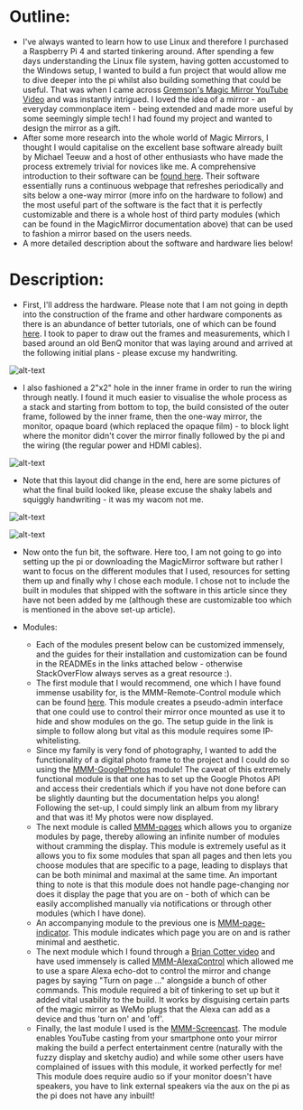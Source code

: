 # Outline:

- I've always wanted to learn how to use Linux and therefore I purchased a Raspberry Pi 4 and started tinkering around. After spending a few days understanding the Linux file system, having gotten accustomed to the Windows setup, I wanted to build a fun project that would allow me to dive deeper into the pi whilst also building something that could be useful. That was when I came across [Gremson's Magic Mirror YouTube Video](https://www.youtube.com/watch?v=aa3VVZA0e5Y) and was instantly intrigued. I loved the idea of a mirror - an everyday commonplace item - being extended and made more useful by some seemingly simple tech! I had found my project and wanted to design the mirror as a gift.
- After some more research into the whole world of Magic Mirrors, I thought I would capitalise on the excellent base software already built by Michael Teeuw and a host of other enthusiasts who have made the process extremely trivial for novices like me. A comprehensive introduction to their software can be [found here](https://magicmirror.builders/). Their software essentially runs a continuous webpage that refreshes periodically and sits below a one-way mirror (more info on the hardware to follow) and the most useful part of the software is the fact that it is perfectly customizable and there is a whole host of third party modules (which can be found in the MagicMirror documentation above) that can be used to fashion a mirror based on the users needs.
- A more detailed description about the software and hardware lies below!

# Description:

- First, I'll address the hardware. Please note that I am not going in depth into the construction of the frame and other hardware components as there is an abundance of better tutorials, one of which can be found [here](https://www.howtogeek.com/414647/how-to-build-a-smart-mirror/). I took to paper to draw out the frames and measurements, which I based around an old BenQ monitor that was laying around and arrived at the following initial plans - please excuse my handwriting.

![alt-text](https://github.com/akashvshroff/Raspberry_Pi_Smart_Mirror/blob/master/Footage/Initial_Plan_1.jpg)

- I also fashioned a 2"x2" hole in the inner frame in order to run the wiring through neatly. I found it much easier to visualise the whole process as a stack and starting from bottom to top, the build consisted of the outer frame, followed by the inner frame, then the one-way mirror, the monitor, opaque board (which replaced the opaque film) - to block light where the monitor didn't cover the mirror finally followed by the pi and the wiring (the regular power and HDMI cables).

![alt-text](https://github.com/akashvshroff/Raspberry_Pi_Smart_Mirror/blob/master/Footage/Initial_Plan_2.jpg)

- Note that this layout did change in the end, here are some pictures of what the final build looked like, please excuse the shaky labels and squiggly handwriting - it was my wacom not me.

![alt-text](https://github.com/akashvshroff/Raspberry_Pi_Smart_Mirror/blob/master/Footage/IMG_20200804_104601.jpg)

![alt-text](https://github.com/akashvshroff/Raspberry_Pi_Smart_Mirror/blob/master/Footage/IMG_20200814_165642.jpg)

- Now onto the fun bit, the software. Here too, I am not going to go into setting up the pi or downloading the MagicMirror software but rather I want to focus on the different modules that I used, resources for setting them up and finally why I chose each module. I chose not to include the built in modules that shipped with the software in this article since they have not been added by me (although these are customizable too which is mentioned in the above set-up article).

- Modules:
    - Each of the modules present below can be customized immensely, and the guides for their installation and customization can be found in the READMEs in the links attached below - otherwise StackOverFlow always serves as a great resource :).
    - The first module that I would recommend, one which I have found immense usability for, is the MMM-Remote-Control module which can be found [here](https://github.com/Jopyth/MMM-Remote-Control). This module creates a pseudo-admin interface that one could use to control their mirror once mounted as use it to hide and show modules on the go. The setup guide in the link is simple to follow along but vital as this module requires some IP-whitelisting.
    - Since my family is very fond of photography, I wanted to add the functionality of a digital photo frame to the project and I could do so using the [MMM-GooglePhotos](https://github.com/ChrisAcrobat/MMM-GooglePhotos) module! The caveat of this extremely functional module is that one has to set up the Google Photos API and access their credentials which if you have not done before can be slightly daunting but the documentation helps you along! Following the set-up, I could simply link an album from my library and that was it! My photos were now displayed.
    - The next module is called [MMM-pages](https://github.com/edward-shen/MMM-pages) which allows you to organize modules by page, thereby allowing an infinite number of modules without cramming the display. This module is extremely useful as it allows you to fix some modules that span all pages and then lets you choose modules that are specific to a page, leading to displays that can be both minimal and maximal at the same time. An important thing to note is that this module does not handle page-changing nor does it display the page that you are on - both of which can be easily accomplished manually via notifications or through other modules (which I have done).
    - An accompanying module to the previous one is [MMM-page-indicator](https://github.com/edward-shen/MMM-page-indicator). This module indicates which page you are on and is rather minimal and aesthetic.
    - The next module which I found through a [Brian Cotter video](https://www.youtube.com/watch?v=JogbkzNnVXI) and have used immensely is called [MMM-AlexaControl](https://github.com/JoChef2/MMM-AlexaControl) which allowed me to use a spare Alexa echo-dot to control the mirror and change pages by saying "Turn on page ..." alongside a bunch of other commands. This module required a bit of tinkering to set up but it added vital usability to the build. It works by disguising certain parts of the magic mirror as WeMo plugs that the Alexa can add as a device and thus 'turn on' and 'off'.
    - Finally, the last module I used is the [MMM-Screencast](https://github.com/kevinatown/MMM-Screencast). The module enables YouTube casting from your smartphone onto your mirror making the build a perfect entertainment centre (naturally with the fuzzy display and sketchy audio) and while some other users have complained of issues with this module, it worked perfectly for me! This module does require audio so if your monitor doesn't have speakers, you have to link external speakers via the aux on the pi as the pi does not have any inbuilt!
